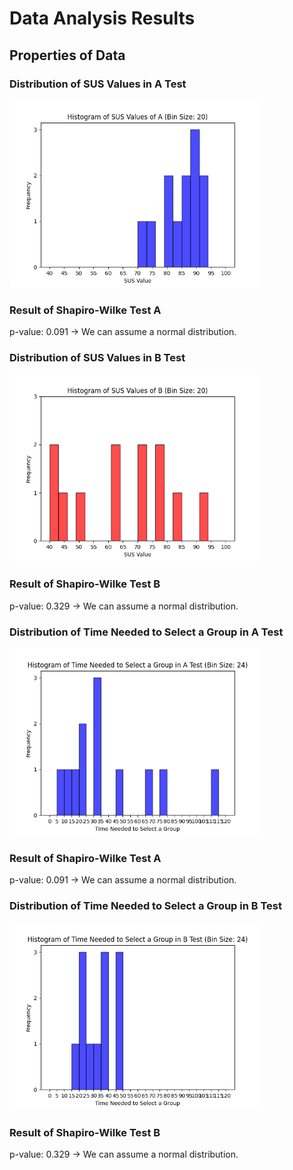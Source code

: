 # Data Analysis Results
## Properties of Data
### Distribution of SUS Values in A Test
<img src="histogram_sus_values_A.png" alt="Distribution of SUS Values in A Test" width="400"/>

### Result of Shapiro-Wilke Test A
p-value: 0.091
-> We can assume a normal distribution.
### Distribution of SUS Values in B Test
<img src="histogram_sus_values_B.png" alt="Distribution of SUS Values in B Test" width="400"/>

### Result of Shapiro-Wilke Test B
p-value: 0.329
-> We can assume a normal distribution.
### Distribution of Time Needed to Select a Group in A Test
<img src="histogram_time_A.png" alt="Distribution of Time Needed to Select a Group in A Test" width="400"/>

### Result of Shapiro-Wilke Test A
p-value: 0.091
-> We can assume a normal distribution.
### Distribution of Time Needed to Select a Group in B Test
<img src="histogram_time_B.png" alt="Distribution of Time Needed to Select a Group in B Test" width="400"/>

### Result of Shapiro-Wilke Test B
p-value: 0.329
-> We can assume a normal distribution.
